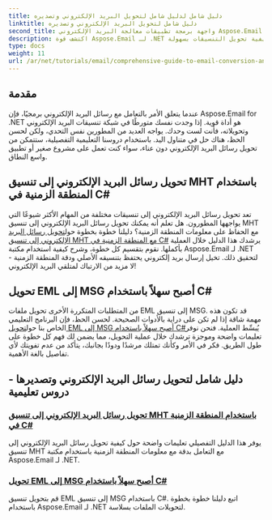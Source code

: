 ```yaml
---
title: دليل شامل لدليل شامل لتحويل البريد الإلكتروني وتصديره
linktitle: دليل شامل لتحويل البريد الإلكتروني وتصديره
second_title: واجهة برمجة تطبيقات معالجة البريد الإلكتروني Aspose.Email .NET
description: اكتشف قوة Aspose.Email لـ .NET من خلال دروسنا التعليمية الشاملة حول الدليل الشامل لتحويل البريد الإلكتروني وتصديره. تعلم كيفية تحويل التنسيقات بسهولة.
type: docs
weight: 11
url: /ar/net/tutorials/email/comprehensive-guide-to-email-conversion-and-export/
---
```

## مقدمة

عندما يتعلق الأمر بالتعامل مع رسائل البريد الإلكتروني برمجيًا، فإن Aspose.Email for .NET هو أداة قوية. إذا وجدت نفسك متورطًا في شبكة تنسيقات البريد الإلكتروني وتحويلاته، فأنت لست وحدك. يواجه العديد من المطورين نفس التحدي، ولكن لحسن الحظ، هناك حل في متناول اليد. باستخدام دروسنا التعليمية التفصيلية، ستتمكن من تحويل رسائل البريد الإلكتروني دون عناء، سواء كنت تعمل على مشروع صغير أو تطبيق واسع النطاق.

## تحويل رسائل البريد الإلكتروني إلى تنسيق MHT باستخدام المنطقة الزمنية في C#

 تعد تحويل رسائل البريد الإلكتروني إلى تنسيقات مختلفة من المهام الأكثر شيوعًا التي يواجهها المطورون. هل تعلم أنه يمكنك تحويل رسائل البريد الإلكتروني إلى تنسيق MHT مع الحفاظ على معلومات المنطقة الزمنية؟ دليلنا خطوة بخطوة حول[تحويل رسائل البريد الإلكتروني إلى تنسيق MHT مع المنطقة الزمنية في C#](./convert-emails-to-mht-format-with-timezone-in-csharp/) يرشدك هذا الدليل خلال العملية بأكملها. نقوم بتقسيم كل خطوة، وشرح كيفية استخدام مكتبة Aspose.Email لـ .NET لتحقيق ذلك. تخيل إرسال بريد إلكتروني يحتفظ بتنسيقه الأصلي ودقة المنطقة الزمنية - لا مزيد من الارتباك لمتلقي البريد الإلكتروني!

## تحويل EML إلى MSG أصبح سهلاً باستخدام C#

 من المتطلبات المتكررة الأخرى تحويل ملفات EML إلى تنسيق MSG. قد تكون هذه مهمة شاقة إذا لم تكن على دراية بالأدوات الصحيحة. لحسن الحظ، فإن البرنامج التعليمي الخاص بنا حول[تحويل EML إلى MSG أصبح سهلاً باستخدام C#](./eml-to-msg-convert-made-easy-using-csharp/)يُبسِّط العملية. فنحن نوفر تعليمات واضحة وموجزة ترشدك خلال عملية التحويل، مما يضمن لك فهم كل خطوة على طول الطريق. فكر في الأمر وكأنك تمتلك مرشدًا ودودًا بجانبك، يتأكد من عدم تفويتك لأي تفاصيل بالغة الأهمية. 

## دليل شامل لتحويل رسائل البريد الإلكتروني وتصديرها - دروس تعليمية
### [تحويل رسائل البريد الإلكتروني إلى تنسيق MHT باستخدام المنطقة الزمنية في C#](./convert-emails-to-mht-format-with-timezone-in-csharp/)
يوفر هذا الدليل التفصيلي تعليمات واضحة حول كيفية تحويل رسائل البريد الإلكتروني إلى تنسيق MHT مع التعامل بدقة مع معلومات المنطقة الزمنية باستخدام مكتبة Aspose.Email لـ .NET.
### [تحويل EML إلى MSG أصبح سهلاً باستخدام C#](./eml-to-msg-convert-made-easy-using-csharp/)
قم بتحويل تنسيق EML إلى تنسيق MSG باستخدام C#. اتبع دليلنا خطوة بخطوة باستخدام Aspose.Email لـ .NET لتحويلات الملفات بسلاسة.
